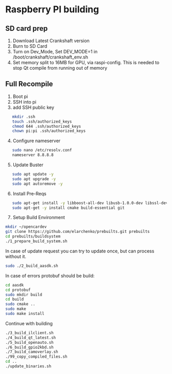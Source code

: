 # Raspberry PI building

## SD card prep

1. Download Latest Crankshaft version
1. Burn to SD Card
1. Turn on Dev_Mode, Set DEV_MODE=1 in /boot/crankshaft/crankshaft_env.sh
1. Set memory split to 16MB for GPU, via raspi-config. This is needed to stop Qt compile from running out of memory

## Full Recompile

1. Boot pi
2. SSH into pi
3. add SSH public key
```bash
   mkdir .ssh
   touch .ssh/authorized_keys
   chmod 644 .ssh/authorized_keys
   chown pi:pi .ssh/authorized_keys
```
4. Configure nameserver
```bash
   sudo nano /etc/resolv.conf
   nameserver 8.8.8.8
```
5. Update Buster
```bash
   sudo apt update -y
   sudo apt upgrade -y
   sudo apt autoremove -y
```
6. Install Pre-Reqs
```bash
   sudo apt-get install -y libboost-all-dev libusb-1.0.0-dev libssl-dev cmake libprotobuf-dev protobuf-c-compiler protobuf-compiler libtag1-dev
   sudo apt-get -y install cmake build-essential git
```
7. Setup Build Environment
```bash
mkdir ~/opencardev
git clone https://github.com/elarchenko/prebuilts.git prebuilts
cd prebuilts/buildsystem
./1_prepare_build_system.sh
```
In case of update request you can try to update once, but can process without it.
```bash
sudo ./2_build_aasdk.sh
```
In case of errors protobuf should be build:
```bash
cd aasdk
cd protobuf
sudo mkdir build
cd build
sudo cmake ..
sudo make
sudo make install
```
Continue with building
```bash
./3_build_ilclient.sh
./4_build_qt_latest.sh
./5_build_openauto.sh
./6_build_gpio2kbd.sh
./7_build_camoverlay.sh
./99_copy_compiled_files.sh
cd ..
./update_binaries.sh
```
